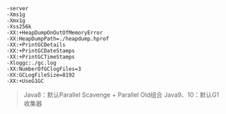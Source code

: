 

```
-server 
-Xms1g 
-Xmx1g 
-Xss256k 
-XX:+HeapDumpOnOutOfMemoryError 
-XX:HeapDumpPath=./heapdump.hprof 
-XX:+PrintGCDetails 
-XX:+PrintGCDateStamps 
-XX:+PrintGCTimeStamps 
-Xloggc:./gc.log 
-XX:NumberOfGClogFiles=3
-XX:GCLogFileSize=8192
-XX:+UseG1GC
```



> Java8：默认Parallel Scavenge + Parallel Old组合
> Java9、10：默认G1收集器














